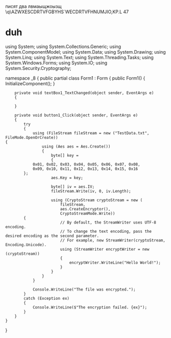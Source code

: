 писят два
лвмаыщжоызщ
\q\AZWXESCDRTVFGBYHS`WECDRTVFHNUMJIO,KP.L
47
# duh




using System;
using System.Collections.Generic;
using System.ComponentModel;
using System.Data;
using System.Drawing;
using System.Linq;
using System.Text;
using System.Threading.Tasks;
using System.Windows.Forms;
using System.IO;
using System.Security.Cryptography;

namespace _8
{
    public partial class Form1 : Form
    {
        public Form1()
        {
            InitializeComponent();
        }

        private void textBox1_TextChanged(object sender, EventArgs e)
        {

        }

        private void button1_Click(object sender, EventArgs e)
        {
            try
            {
                using (FileStream fileStream = new ("TestData.txt", FileMode.OpenOrCreate))
    {
                    using (Aes aes = Aes.Create())
                    {
                        byte[] key =
                        {
                0x01, 0x02, 0x03, 0x04, 0x05, 0x06, 0x07, 0x08,
                0x09, 0x10, 0x11, 0x12, 0x13, 0x14, 0x15, 0x16
            };
                        aes.Key = key;

                        byte[] iv = aes.IV;
                        fileStream.Write(iv, 0, iv.Length);

                        using (CryptoStream cryptoStream = new (
                            fileStream,
                            aes.CreateEncryptor(),
                            CryptoStreamMode.Write))
            {
                            // By default, the StreamWriter uses UTF-8 encoding.
                            // To change the text encoding, pass the desired encoding as the second parameter.
                            // For example, new StreamWriter(cryptoStream, Encoding.Unicode).
                            using (StreamWriter encryptWriter = new (cryptoStream))
                            {
                                encryptWriter.WriteLine("Hello World!");
                            }
                        }
                    }
                }

                Console.WriteLine("The file was encrypted.");
            }
            catch (Exception ex)
            {
                Console.WriteLine($"The encryption failed. {ex}");
            }
        }
    }
}

